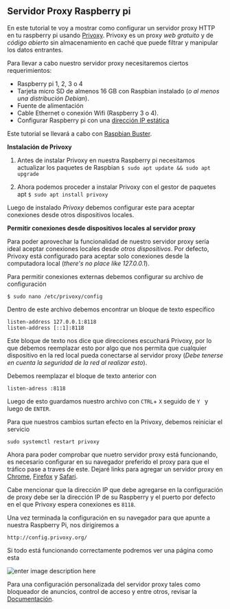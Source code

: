 ﻿## Servidor Proxy Raspberry pi
En este tutorial te voy a mostrar como configurar un servidor proxy HTTP en tu raspberry pi usando [Privoxy](https://www.privoxy.org/). 
Privoxy es un proxy *web gratuito* y de *código abierto* sin almacenamiento en caché que puede filtrar y manipular los datos entrantes.

Para llevar a cabo nuestro servidor proxy necesitaremos ciertos requerimientos: 
- Raspberry pi 1, 2, 3 o 4  
- Tarjeta micro SD de almenos 16 GB con Raspbian instalado (*o al menos una distribución Debian*). 
- Fuente de alimentación
- Cable Ethernet o conexión Wifi (Raspberry 3 o 4).
- Configurar Raspberry pi con una [dirección IP estática](https://pimylifeup.com/raspberry-pi-static-ip-address/)
 
Este tutorial se llevará a cabo con [Raspbian Buster](https://largefiles.pimylifeup.com/raspbian/raspbian-desktop-lite/2020-05-27-raspios-buster-armhf.zip).
 
 **Instalación de Privoxy**
 1. Antes de instalar Privoxy en nuestra Raspberry pi necesitamos actualizar los paquetes de Raspbian
 `$ sudo apt update && sudo apt upgrade` 

2. Ahora podemos proceder a instalar Privoxy con el gestor de paquetes apt 
``$ sudo apt install privoxy ``

Luego de instalado *Privoxy* debemos configurar este para aceptar conexiones desde otros dispositivos locales. 

**Permitir conexiones desde dispositivos locales al servidor proxy**

Para poder aprovechar la funcionalidad de nuestro servidor proxy sería ideal aceptar conexiones locales desde *otros dispositivos*.
Por defecto, Privoxy está configurado para aceptar solo conexiones desde la computadora local (*there's no place like 127.0.0.1*). 

Para permitir conexiones externas debemos configurar su archivo de configuración

    $ sudo nano /etc/privoxy/config

Dentro de este archivo debemos encontrar un bloque de texto específico

    listen-address 127.0.0.1:8118  
    listen-address [::1]:8118
    
  Este bloque de texto nos dice que direcciones escuchará Privoxy, por lo que debemos reemplazar esto por algo que nos permita que cualquier dispositivo en la red local pueda conectarse al servidor proxy (*Debe tenerse en cuenta la seguridad de la red al realizar esto*). 
  
Debemos reemplazar el bloque de texto anterior con 
 

    listen-adress :8118
   Luego de esto guardamos nuestro archivo con `CTRL`+ `X` seguido de `Y ` y luego de `ENTER`.

Para que nuestros cambios surtan efecto en la Privoxy, debemos reiniciar el servicio 

    sudo systemctl restart privoxy


  Ahora para poder comprobar que nuetro servidor proxy está funcionando, es necesario configurar en su navegador preferido el proxy para que el tráfico pase a traves de este. 
  Dejaré links para agregar un servidor proxy en [Chrome](https://www.nettix.com.pe/documentacion/varios/como-configurar-un-proxy-en-mi-navegador-google-chromefirefoxinternet-explorer), [Firefox](https://support.mozilla.org/es/kb/ajustes-de-conexion-en-firefox) y [Safari](https://www.avast.com/es-es/c-how-to-set-up-a-proxy#:~:text=C%C3%B3mo%20se%20configura%20un%20servidor%20proxy%20en%20Safari,-Como%20sucede%20en&text=Haga%20clic%20en%20Safari%20en,clic%20en%20Cambiar%20ajustes...).
  
Cabe mencionar que la dirección IP  que debe agregarse en la configuración de proxy debe ser la dirección IP de su Raspberry y el puerto por defecto en el que Privoxy espera conexiones es `8118`.

Una vez terminada la configuración en su navegador para que apunte a nuestra Raspberry Pi, nos dirigiremos a  

    http://config.privoxy.org/

Si todo está funcionando correctamente podremos ver una página como esta 

![enter image description here](https://pi.lbbcdn.com/wp-content/uploads/2020/04/Raspberry-Pi-Proxy-Server-Successful-Connection.png)

Para una configuración personalizada del servidor proxy tales como bloqueador de anuncios, control de acceso y entre otros, revisar la [Documentación](https://www.privoxy.org/).
